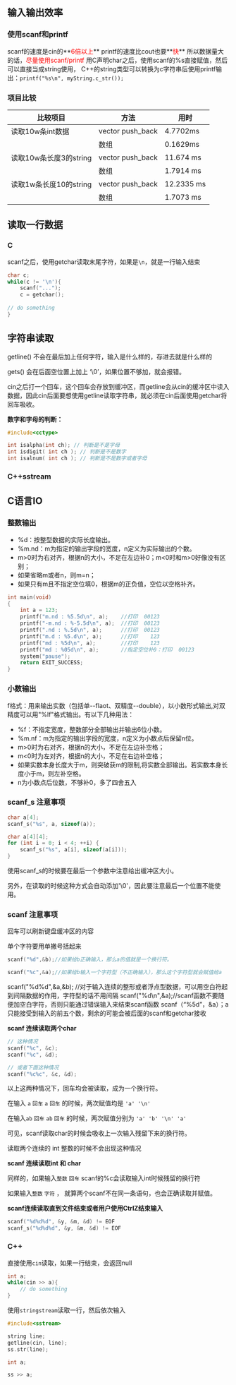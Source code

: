 ## 输入输出效率

### 使用scanf和printf

scanf的速度是cin的**<font color="#ff0000">6倍以上</font>**
printf的速度比cout也要**<font color="#ff0000">快</font>**
所以数据量大的话，<font color="#ff0000">尽量使用scanf/printf</font>
用C声明char之后，使用scanf的%s直接赋值，然后可以直接当成string使用，
C++的string类型可以转换为c字符串后使用printf输出：`printf("%s\n", myString.c_str());`

### 项目比较

| 比较项目               | 方法                     | 用时       |
| ---------------------- | ------------------------ | ---------- |
| 读取10w条int数据       | vector<int> push_back    | 4.7702ms   |
|                        | 数组                     | 0.1629ms   |
| 读取10w条长度3的string | vector<string> push_back | 11.674 ms  |
|                        | 数组                     | 1.7914 ms  |
| 读取1w条长度10的string | vector<string> push_back | 12.2335 ms |
|                        | 数组                     | 1.7073 ms  |



## 读取一行数据

### C

scanf之后，使用getchar读取末尾字符，如果是`\n`，就是一行输入结束

```cpp
char c;
while(c != '\n'){
	scanf("...");
	c = getchar();
	
// do something
}
```

## 字符串读取

getline() 不会在最后加上任何字符，输入是什么样的，存进去就是什么样的

gets() 会在后面空位置上加上 ‘\0’，如果位置不够加，就会报错。

cin之后打一个回车，这个回车会存放到缓冲区，而getline会从cin的缓冲区中读入数据，因此cin后面要想使用getline读取字符串，就必须在cin后面使用getchar将回车吸收。

**数字和字母的判断：**

```c++
#include<cctype>

int isalpha(int ch); // 判断是不是字母
int isdigit( int ch ); // 判断是不是数字
int isalnum( int ch ); // 判断是不是数字或者字母
```

### C++sstream




## C语言IO

### 整数输出

- %d：按整型数据的实际长度输出。
- %m.nd：m为指定的输出字段的宽度，n定义为实际输出的个数。
- m>0时为右对齐，根据n的大小，不足在左边补0；m<0时和m>0好像没有区别；
- 如果省略m或者n，则m=n；
- 如果只有m且不指定空位填0，根据m的正负值，空位以空格补齐。

```c++
int main(void)
{
    int a = 123;
    printf("m.nd : %5.5d\n", a);    //打印  00123
    printf("-m.nd : %-5.5d\n", a);  //打印  00123
    printf(".nd : %.5d\n", a);      //打印  00123
    printf("m.d : %5.d\n", a);      //打印    123
    printf("md : %5d\n", a);        //打印    123
    printf("md : %05d\n", a);       //指定空位补0：打印  00123
    system("pause");
    return EXIT_SUCCESS;
}
```


### 小数输出

f格式：用来输出实数（包括单--flaot、双精度--double），以小数形式输出,对双精度可以用"%lf"格式输出。有以下几种用法：

- %f：不指定宽度，整数部分全部输出并输出6位小数。
- %m.nf：m为指定的输出字段的宽度，n定义为小数点后保留n位。
- m>0时为右对齐，根据n的大小，不足在左边补空格；
- m<0时为左对齐，根据n的大小，不足在右边补空格；
- 如果实数本身长度大于m，则突破获m的限制,将实数全部输出。若实数本身长度小于m，则左补空格。
- n为小数点后位数，不够补0，多了四舍五入


### scanf_s 注意事项

```c
char a[4];  
scanf_s("%s", a, sizeof(a));

char a[4][4];  
for (int i = 0; i < 4; ++i) {  
    scanf_s("%s", a[i], sizeof(a[i]));  
}
```

使用scanf_s的时候要在最后一个参数中注意给出缓冲区大小。

另外，在读取的时候这种方式会自动添加'\0'，因此要注意最后一个位置不能使用。


### scanf 注意事项

回车可以刷新键盘缓冲区的内容

单个字符要用单撇号括起来

```c
scanf("%d",&b);//如果给b正确输入，那么a的值就是一个换行符。

scanf("%c",&a);//如果给b输入一个字符型（不正确输入），那么这个字符型就会赋值给a
```

scanf("%d%d",&a,&b);  //对于输入连续的整形或者浮点型数据，可以用空白符起到间隔数据的作用，字符型的话不用间隔
scanf("%d\n",&a);//scanf函数不要随便加空白字符，否则只能通过错误输入来结束scanf函数
scanf（“%5d”，&a）；a只能接受到输入的前五个数，剩余的可能会被后面的scanf和getchar接收

**scanf 连续读取两个char**

```c
// 这种情况
scanf("%c", &c);
scanf("%c", &d);

// 或者下面这种情况
scanf("%c%c", &c, &d);

```

以上这两种情况下，回车均会被读取，成为一个换行符。

在输入 `a` `回车`  `a` `回车`  的时候，两次赋值均是  `'a' '\n'` 

在输入`ab` `回车` `ab` `回车` 的时候，两次赋值分别为 `'a' 'b' '\n' 'a'`

可见，scanf读取char的时候会吸收上一次输入残留下来的换行符。

读取两个连续的 int 整数的时候不会出现这种情况

**scanf 连续读取int 和 char**

同样的，如果输入`整数` `回车` scanf的%c会读取输入int时候残留的换行符

如果输入`整数` `字符` ， 就算两个scanf不在同一条语句，也会正确读取并赋值。

**scanf连续读取直到文件结束或者用户使用CtrlZ结束输入**

```c
scanf("%d%d%d", &y, &m, &d) != EOF
scanf_s("%d%d%d", &y, &m, &d) != EOF
```


### C++

直接使用`cin`读取，如果一行结束，会返回null

```cpp
int a;
while(cin >> a){
	// do something
}
```

使用`stringstream`读取一行，然后依次输入

```cpp
#include<sstream>

string line;
getline(cin, line);
ss.str(line);

int a;

ss >> a;
```

